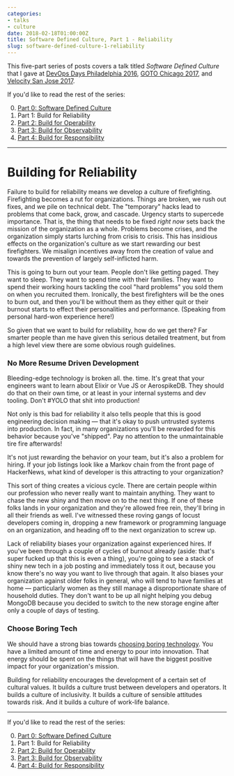 ```yaml
---
categories:
- talks
- culture
date: 2018-02-18T01:00:00Z
title: Software Defined Culture, Part 1 - Reliability
slug: software-defined-culture-1-reliability
---
```


This five-part series of posts covers a talk titled _Software Defined Culture_ that I gave at [DevOps Days Philadelphia 2016](https://www.devopsdays.org/events/2016-philadelphia/program/tim-gross/), [GOTO Chicago 2017](https://gotochgo.com/2017/sessions/43), and [Velocity San Jose 2017](https://vimeo.com/228067673).

If you'd like to read the rest of the series:

0. [Part 0: Software Defined Culture](../software-defined-culture)
1. Part 1: Build for Reliability
2. [Part 2: Build for Operability](../software-defined-culture-2-operability)
3. [Part 3: Build for Observability](../software-defined-culture-3-observability)
4. [Part 4: Build for Responsibility](../software-defined-culture-4-responsibility)

---

# Building for Reliability

Failure to build for reliability means we develop a culture of firefighting. Firefighting becomes a rut for organizations. Things are broken, we rush out fixes, and we pile on technical debt. The "temporary" hacks lead to problems that come back, grow, and cascade. Urgency starts to supercede importance. That is, the thing that needs to be fixed _right now_ sets back the mission of the organization as a whole. Problems become crises, and the organization simply starts lurching from crisis to crisis. This has insidious effects on the organization's culture as we start rewarding our best firefighters. We misalign incentives away from the creation of value and towards the prevention of largely self-inflicted harm.

This is going to burn out your team. People don't like getting paged. They want to sleep. They want to spend time with their families. They want to spend their working hours tackling the cool "hard problems" you sold them on when you recruited them. Ironically, the best firefighters will be the ones to burn out, and then you'll be without them as they either quit or their burnout starts to effect their personalities and performance. (Speaking from personal hard-won experience here!)

So given that we want to build for reliability, how do we get there? Far smarter people than me have given this serious detailed treatment, but from a high level view there are some obvious rough guidelines.

### No More Resume Driven Development

Bleeding-edge technology is broken all. the. time. It's great that your engineers want to learn about Elixir or Vue JS or AerospikeDB. They should do that on their own time, or at least in your internal systems and dev tooling. Don't #YOLO that shit into production!

Not only is this bad for reliability it also tells people that this is good engineering decision making &mdash; that it's okay to push untrusted systems into production. In fact, in many organizations you'll be rewarded for this behavior because you've "shipped". Pay no attention to the unmaintainable tire fire afterwards!

It's not just rewarding the behavior on your team, but it's also a problem for hiring. If your job listings look like a Markov chain from the front page of HackerNews, what kind of developer is this attracting to your organization?

This sort of thing creates a vicious cycle. There are certain people within our profession who never really want to maintain anything. They want to chase the new shiny and then move on to the next thing. If one of these folks lands in your organization and they're allowed free rein, they'll bring in all their friends as well. I've witnessed these roving gangs of locust developers coming in, dropping a new framework or programming language on an organization, and heading off to the next organization to screw up.

Lack of reliability biases your organization against experienced hires. If you've been through a couple of cycles of burnout already (aside: that's super fucked up that this is even a thing), you're going to see a stack of shiny new tech in a job posting and immediately toss it out, because you know there's no way you want to live through that again. It also biases your organization against older folks in general, who will tend to have families at home &mdash; particularly women as they still manage a disproportionate share of household duties. They don't want to be up all night helping you debug MongoDB because you decided to switch to the new storage engine after only a couple of days of testing.

### Choose Boring Tech

We should have a strong bias towards [choosing boring technology](http://mcfunley.com/choose-boring-technology). You have a limited amount of time and energy to pour into innovation. That energy should be spent on the things that will have the biggest positive impact for your organization's mission.

Building for reliability encourages the development of a certain set of cultural values. It builds a culture trust between developers and operators. It builds a culture of inclusivity. It builds a culture of sensible attitudes towards risk. And it builds a culture of work-life balance.

---

If you'd like to read the rest of the series:

0. [Part 0: Software Defined Culture](../software-defined-culture)
1. Part 1: Build for Reliability
2. [Part 2: Build for Operability](../software-defined-culture-2-operability)
3. [Part 3: Build for Observability](../software-defined-culture-3-observability)
4. [Part 4: Build for Responsibility](../software-defined-culture-4-responsibility)
